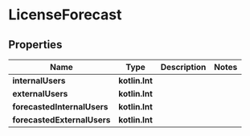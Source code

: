 
# LicenseForecast

## Properties
Name | Type | Description | Notes
------------ | ------------- | ------------- | -------------
**internalUsers** | **kotlin.Int** |  | 
**externalUsers** | **kotlin.Int** |  | 
**forecastedInternalUsers** | **kotlin.Int** |  | 
**forecastedExternalUsers** | **kotlin.Int** |  | 



